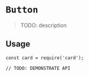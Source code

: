 # `Button`

> TODO: description

## Usage

```JSX
const card = require('card');

// TODO: DEMONSTRATE API
```

